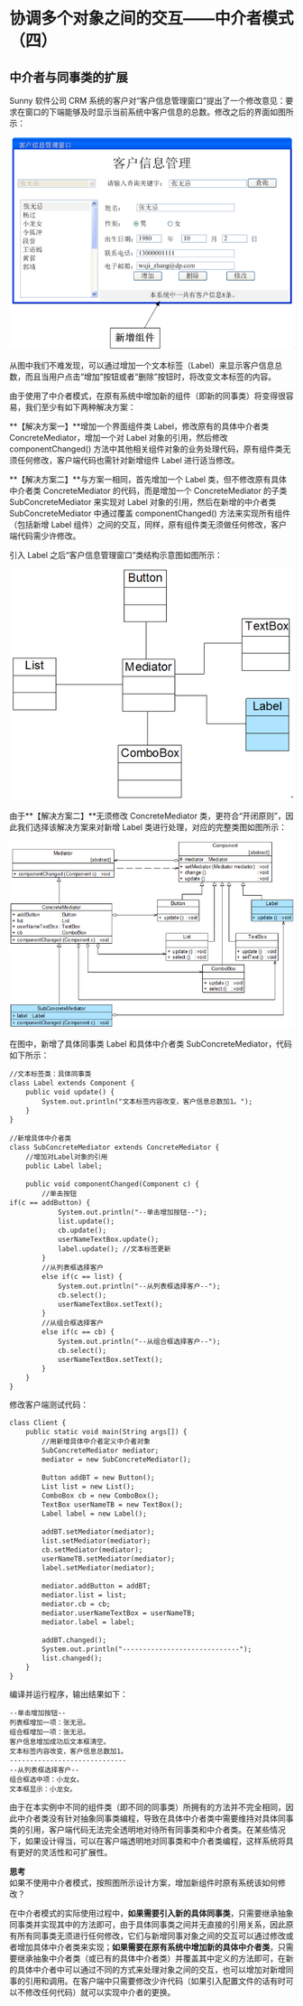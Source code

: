 # 协调多个对象之间的交互——中介者模式（四）  

## 中介者与同事类的扩展  

Sunny 软件公司 CRM 系统的客户对“客户信息管理窗口”提出了一个修改意见：要求在窗口的下端能够及时显示当前系统中客户信息的总数。修改之后的界面如图所示：

![修改之后的“客户信息管理窗口”界面图](images/1357653249_4096.jpg)  

从图中我们不难发现，可以通过增加一个文本标签（Label）来显示客户信息总数，而且当用户点击“增加”按钮或者“删除”按钮时，将改变文本标签的内容。  

由于使用了中介者模式，在原有系统中增加新的组件（即新的同事类）将变得很容易，我们至少有如下两种解决方案：  

**【解决方案一】**增加一个界面组件类 Label，修改原有的具体中介者类 ConcreteMediator，增加一个对 Label 对象的引用，然后修改 componentChanged() 方法中其他相关组件对象的业务处理代码，原有组件类无须任何修改，客户端代码也需针对新增组件 Label 进行适当修改。  

**【解决方案二】**与方案一相同，首先增加一个 Label 类，但不修改原有具体中介者类 ConcreteMediator 的代码，而是增加一个 ConcreteMediator 的子类 SubConcreteMediator 来实现对 Label 对象的引用，然后在新增的中介者类 SubConcreteMediator 中通过覆盖 componentChanged() 方法来实现所有组件（包括新增 Label 组件）之间的交互，同样，原有组件类无须做任何修改，客户端代码需少许修改。  

引入 Label 之后“客户信息管理窗口”类结构示意图如图所示：  

![增加Label组件类后的“客户信息管理窗口”结构示意图](images/1357653254_7868.jpg) 

由于**【解决方案二】**无须修改 ConcreteMediator 类，更符合“开闭原则”，因此我们选择该解决方案来对新增 Label 类进行处理，对应的完整类图如图所示：  

![修改之后的“客户信息管理窗口”结构图](images/1357653264_4751.jpg)

在图中，新增了具体同事类 Label 和具体中介者类 SubConcreteMediator，代码如下所示：  

```
//文本标签类：具体同事类
class Label extends Component {
	public void update() {
		System.out.println("文本标签内容改变，客户信息总数加1。");
	}
}

//新增具体中介者类
class SubConcreteMediator extends ConcreteMediator {
	//增加对Label对象的引用
	public Label label;
	
	public void componentChanged(Component c) {
	    //单击按钮
if(c == addButton) {
			System.out.println("--单击增加按钮--");
			list.update();
			cb.update();
			userNameTextBox.update();
			label.update(); //文本标签更新
		}
        //从列表框选择客户
		else if(c == list) {
			System.out.println("--从列表框选择客户--");
			cb.select();
			userNameTextBox.setText();
		}
        //从组合框选择客户
		else if(c == cb) {
			System.out.println("--从组合框选择客户--");
			cb.select();
			userNameTextBox.setText();
		}
	}
}
```
修改客户端测试代码：  

```
class Client {
	public static void main(String args[]) {
        //用新增具体中介者定义中介者对象
		SubConcreteMediator mediator;
		mediator = new SubConcreteMediator();
		
		Button addBT = new Button();
		List list = new List();
	    ComboBox cb = new ComboBox();
	    TextBox userNameTB = new TextBox();
	    Label label = new Label();

		addBT.setMediator(mediator);
		list.setMediator(mediator);
		cb.setMediator(mediator);
		userNameTB.setMediator(mediator);
		label.setMediator(mediator);
		
		mediator.addButton = addBT;
		mediator.list = list;
		mediator.cb = cb;
		mediator.userNameTextBox = userNameTB;
		mediator.label = label;
			
		addBT.changed();
		System.out.println("-----------------------------");
		list.changed();
	}
}
```  
编译并运行程序，输出结果如下：  
```
--单击增加按钮--
列表框增加一项：张无忌。
组合框增加一项：张无忌。
客户信息增加成功后文本框清空。
文本标签内容改变，客户信息总数加1。
-----------------------------
--从列表框选择客户--
组合框选中项：小龙女。
文本框显示：小龙女。
```

由于在本实例中不同的组件类（即不同的同事类）所拥有的方法并不完全相同，因此中介者类没有针对抽象同事类编程，导致在具体中介者类中需要维持对具体同事类的引用，客户端代码无法完全透明地对待所有同事类和中介者类。在某些情况下，如果设计得当，可以在客户端透明地对同事类和中介者类编程，这样系统将具有更好的灵活性和可扩展性。  

**思考**  
如果不使用中介者模式，按照图所示设计方案，增加新组件时原有系统该如何修改？  

在中介者模式的实际使用过程中，**如果需要引入新的具体同事类**，只需要继承抽象同事类并实现其中的方法即可，由于具体同事类之间并无直接的引用关系，因此原有所有同事类无须进行任何修改，它们与新增同事对象之间的交互可以通过修改或者增加具体中介者类来实现；**如果需要在原有系统中增加新的具体中介者类**，只需要继承抽象中介者类（或已有的具体中介者类）并覆盖其中定义的方法即可，在新的具体中介者中可以通过不同的方式来处理对象之间的交互，也可以增加对新增同事的引用和调用。在客户端中只需要修改少许代码（如果引入配置文件的话有时可以不修改任何代码）就可以实现中介者的更换。
